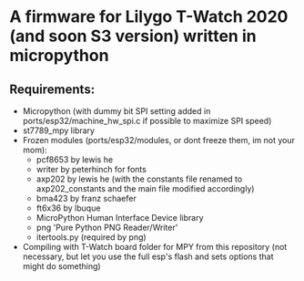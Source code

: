 # A firmware for Lilygo T-Watch 2020 (and soon S3 version) written in micropython
## Requirements:
- Micropython (with dummy bit SPI setting added in ports/esp32/machine_hw_spi.c if possible to maximize SPI speed)
- st7789_mpy library
- Frozen modules (ports/esp32/modules, or dont freeze them, im not your mom):
  - pcf8653 by lewis he
  - writer by peterhinch for fonts
  - axp202 by lewis he (with the constants file renamed to axp202_constants and the main file modified accordingly)
  - bma423 by franz schaefer
  - ft6x36 by lbuque
  - MicroPython Human Interface Device library
  - png 'Pure Python PNG Reader/Writer'
  - itertools.py (required by png)
- Compiling with T-Watch board folder for MPY from this repository (not necessary, but let you use the full esp's flash and sets options that might do something)

